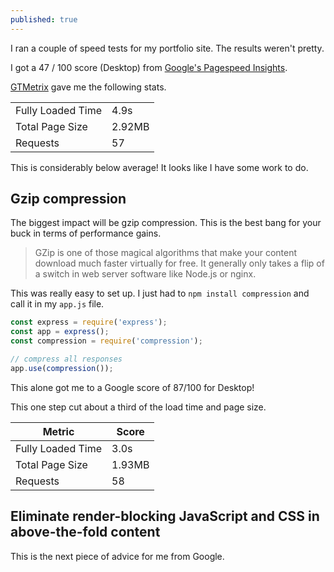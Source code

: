 ```yaml
---
published: true
---
```

I ran a couple of speed tests for my portfolio site. The results weren't pretty.

I got a 47 / 100 score (Desktop) from [Google's Pagespeed Insights](https://developers.google.com/speed/pagespeed/insights/).

[GTMetrix](https://gtmetrix.com/) gave me the following stats.

|   |   |
|--------------------|--------|
| Fully Loaded Time  | 4.9s   |
| Total Page Size    | 2.92MB |
| Requests           | 57     |

This is considerably below average! It looks like I have some work to do.

## Gzip compression

The biggest impact will be gzip compression. This is the best bang for your buck in terms of performance gains.

> GZip is one of those magical algorithms that make your content download much faster virtually for free. It generally only takes a flip of a switch in web server software like Node.js or nginx.

This was really easy to set up. I just had to `npm install compression` and call it in my `app.js` file.

```javascript
const express = require('express');
const app = express();
const compression = require('compression');

// compress all responses
app.use(compression());
```

This alone got me to a Google score of 87/100 for Desktop!

This one step cut about a third of the load time and page size.


| Metric  | Score    |
|--------------------|--------|
| Fully Loaded Time  | 3.0s    |
| Total Page Size    | 1.93MB |
| Requests           | 58      |


## Eliminate render-blocking JavaScript and CSS in above-the-fold content

This is the next piece of advice for me from Google.
